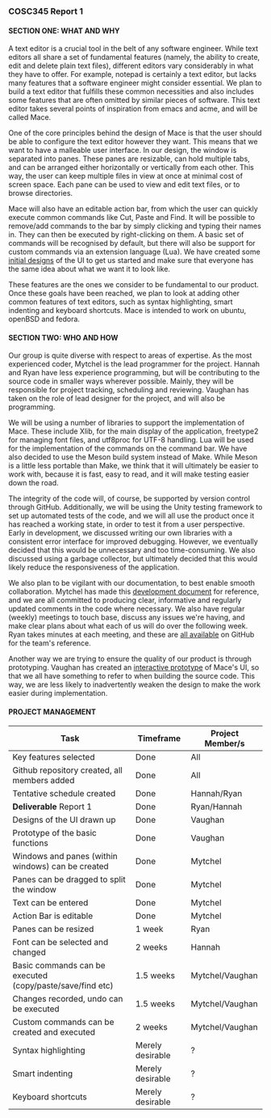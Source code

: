 ### COSC345 Report 1

#### SECTION ONE: WHAT AND WHY

A text editor is a crucial tool in the belt of any software engineer. While text editors all share a set of fundamental features (namely, the ability to create, edit and delete plain text files), different editors vary considerably in what they have to offer. For example, notepad is certainly a text editor, but lacks many features that a software engineer might consider essential. We plan to build a text editor that fulfills these common necessities and also includes some features that are often omitted by similar pieces of software. This text editor takes several points of inspiration from emacs and acme, and will be called Mace.

One of the core principles behind the design of Mace is that the user should be able to configure the text editor however they want. This means that we want to have a malleable user interface. In our design, the window is separated into panes. These panes are resizable, can hold multiple tabs, and can be arranged either horizontally or vertically from each other. This way, the user can keep multiple files in view at once at minimal cost of screen space. Each pane can be used to view and edit text files, or to browse directories.

Mace will also have an editable action bar, from which the user can quickly execute common commands like Cut, Paste and Find. It will be possible to remove/add commands to the bar by simply clicking and typing their names in. They can then be executed by right-clicking on them. A basic set of commands will be recognised by default, but there will also be support for custom commands via an extension language (Lua). We have created some [initial designs](https://github.com/DandyHQ/mace-design) of the UI to get us started and make sure that everyone has the same idea about what we want it to look like.

These features are the ones we consider to be fundamental to our product. Once these goals have been reached, we plan to look at adding other common features of text editors, such as syntax highlighting, smart indenting and keyboard shortcuts. Mace is intended to work on ubuntu, openBSD and fedora.

#### SECTION TWO: WHO AND HOW

Our group is quite diverse with respect to areas of expertise. As the most experienced coder, Mytchel is the lead programmer for the project. Hannah and Ryan have less experience programming, but will be contributing to the source code in smaller ways wherever possible. Mainly, they will be responsible for project tracking, scheduling and reviewing. Vaughan has taken on the role of lead designer for the project, and will also be programming.

We will be using a number of libraries to support the implementation of Mace. These include Xlib, for the main display of the application, freetype2 for managing font files, and utf8proc for UTF-8 handling. Lua will be used for the implementation of the commands on the command bar. We have also decided to use the Meson build system instead of Make. While Meson is a little less portable than Make, we think that it will ultimately be easier to work with, because it is fast, easy to read, and it will make testing easier down the road.

The integrity of the code will, of course, be supported by version control through GitHub. Additionally, we will be using the Unity testing framework to set up automated tests of the code, and we will all use the product once it has reached a working state, in order to test it from a user perspective. Early in development, we discussed writing our own libraries with a consistent error interface for improved debugging. However, we eventually decided that this would be unnecessary and too time-consuming. We also discussed using a garbage collector, but ultimately decided that this would likely reduce the responsiveness of the application.

We also plan to be vigilant with our documentation, to best enable smooth collaboration. Mytchel has made this [development document](https://github.com/DandyHQ/mace/wiki/Development) for reference, and we are all committed to producing clear, informative and regularly updated comments in the code where necessary. We also have regular (weekly) meetings to touch base, discuss any issues we're having, and make clear plans about what each of us will do over the following week. Ryan takes minutes at each meeting, and these are [all available](https://github.com/DandyHQ/DandyHQ.github.io/tree/master/minutes) on GitHub for the team's reference.

Another way we are trying to ensure the quality of our product is through prototyping. Vaughan has created an [interactive prototype](https://github.com/DandyHQ/mace-prototype) of Mace's UI, so that we all have something to refer to when building the source code. This way, we are less likely to inadvertently weaken the design to make the work easier during implementation.

#### PROJECT MANAGEMENT

Task | Timeframe | Project Member/s
--- | --- | ---
Key features selected | Done | All
Github repository created, all members added | Done | All
Tentative schedule created | Done | Hannah/Ryan
**Deliverable** Report 1 | Done | Ryan/Hannah
Designs of the UI drawn up | Done | Vaughan
Prototype of the basic functions | Done | Vaughan
Windows and panes (within windows) can be created | Done | Mytchel
Panes can be dragged to split the window | Done | Mytchel
Text can be entered | Done | Mytchel
Action Bar is editable | Done | Mytchel
Panes can be resized | 1 week | Ryan
Font can be selected and changed | 2 weeks | Hannah
Basic commands can be executed (copy/paste/save/find etc) | 1.5 weeks | Mytchel/Vaughan
Changes recorded, undo can be executed | 1.5 weeks | Mytchel/Vaughan
Custom commands can be created and executed | 2 weeks | Mytchel/Vaughan
Syntax highlighting | Merely desirable | ?
Smart indenting | Merely desirable | ?
Keyboard shortcuts | Merely desirable | ?
